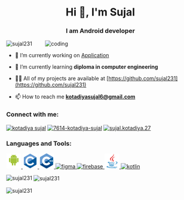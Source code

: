 <h1 align="center">Hi 👋, I'm Sujal</h1>
<h3 align="center">I am Android developer</h3>

<img align="right" alt ="coding" width="400" src="https://cdn.dribbble.com/users/1708816/screenshots/15637256/media/f9826f0af8a49462f048262a8502035b.gif">
<p align="left"> <img src="https://komarev.com/ghpvc/?username=sujal231&label=Profile%20views&color=0e75b6&style=flat" alt="sujal231" /> </p>

- 🔭 I’m currently working on [Application](https://github.com/sujal231)

- 🌱 I’m currently learning **diploma in computer engineering**

- 👨‍💻 All of my projects are available at [https://github.com/sujal231](https://github.com/sujal231)

- 📫 How to reach me **kotadiyasujal6@gmail.com**

<h3 align="left">Connect with me:</h3>
<p align="left">
<a href="https://linkedin.com/in/kotadiya sujal" target="blank"><img align="center" src="https://raw.githubusercontent.com/rahuldkjain/github-profile-readme-generator/master/src/images/icons/Social/linked-in-alt.svg" alt="kotadiya sujal" height="30" width="40" /></a>
<a href="https://stackoverflow.com/users/7614-kotadiya-sujal" target="blank"><img align="center" src="https://raw.githubusercontent.com/rahuldkjain/github-profile-readme-generator/master/src/images/icons/Social/stack-overflow.svg" alt="7614-kotadiya-sujal" height="30" width="40" /></a>
<a href="https://instagram.com/sujal.kotadiya.27" target="blank"><img align="center" src="https://raw.githubusercontent.com/rahuldkjain/github-profile-readme-generator/master/src/images/icons/Social/instagram.svg" alt="sujal.kotadiya.27" height="30" width="40" /></a>
</p>

<h3 align="left">Languages and Tools:</h3>
<p align="left"> <a href="https://developer.android.com" target="_blank" rel="noreferrer"> <img src="https://raw.githubusercontent.com/devicons/devicon/master/icons/android/android-original-wordmark.svg" alt="android" width="40" height="40"/> </a> <a href="https://www.cprogramming.com/" target="_blank" rel="noreferrer"> <img src="https://raw.githubusercontent.com/devicons/devicon/master/icons/c/c-original.svg" alt="c" width="40" height="40"/> </a> <a href="https://www.w3schools.com/cpp/" target="_blank" rel="noreferrer"> <img src="https://raw.githubusercontent.com/devicons/devicon/master/icons/cplusplus/cplusplus-original.svg" alt="cplusplus" width="40" height="40"/> </a> <a href="https://www.figma.com/" target="_blank" rel="noreferrer"> <img src="https://www.vectorlogo.zone/logos/figma/figma-icon.svg" alt="figma" width="40" height="40"/> </a> <a href="https://firebase.google.com/" target="_blank" rel="noreferrer"> <img src="https://www.vectorlogo.zone/logos/firebase/firebase-icon.svg" alt="firebase" width="40" height="40"/> </a> <a href="https://www.java.com" target="_blank" rel="noreferrer"> <img src="https://raw.githubusercontent.com/devicons/devicon/master/icons/java/java-original.svg" alt="java" width="40" height="40"/> </a> <a href="https://kotlinlang.org" target="_blank" rel="noreferrer"> <img src="https://www.vectorlogo.zone/logos/kotlinlang/kotlinlang-icon.svg" alt="kotlin" width="40" height="40"/> </a> </p>

<p><img align="left" src="https://github-readme-stats.vercel.app/api/top-langs?username=sujal231&show_icons=true&locale=en&layout=compact" alt="sujal231" /></p>

<p>&nbsp;<img align="center" src="https://github-readme-stats.vercel.app/api?username=sujal231&show_icons=true&locale=en" alt="sujal231" /></p>

<p><img align="center" src="https://github-readme-streak-stats.herokuapp.com/?user=sujal231&" alt="sujal231" /></p>
